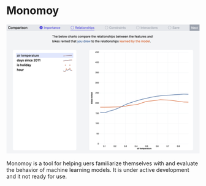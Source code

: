 # Monomoy

![Screenshot](screenshot.png?raw=true)

Monomoy is a tool for helping uers familiarize themselves with and evaluate the behavior of machine learning models. It is under active development and it not ready for use.